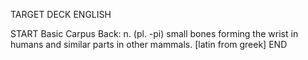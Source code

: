 TARGET DECK
ENGLISH

START
Basic
Carpus
Back: n. (pl. -pi) small bones forming the wrist in humans and similar parts in other mammals. [latin from greek]
END
